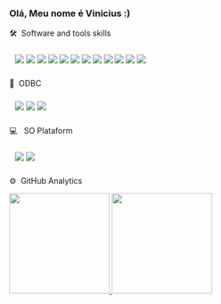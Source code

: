### Olá, Meu nome é Vinicius :)

<!--
**ViniciusClaudomir/ViniciusClaudomir** is a ✨ _special_ ✨ repository because its `README.md` (this file) appears on your GitHub profile.

Here are some ideas to get you started:

- 🔭 I’m currently working on ...
- 🌱 I’m currently learning ...
- 👯 I’m looking to collaborate on ...
- 🤔 I’m looking for help with ...
- 💬 Ask me about ...
- 📫 How to reach me: ...
- 😄 Pronouns: ...
- ⚡ Fun fact: ...
-->
🛠 &nbsp;Software and tools skills 
<p align="start" style="padding:10px;">
  <img src="https://img.shields.io/badge/-Python-05122A?style=flat&logo=python"></img>
  <img src="https://img.shields.io/badge/-JavaScript-05122A?style=flat&logo=javascript"></img>
  <img src="https://img.shields.io/badge/-Django-05122A?style=flat&logo=django&logoColor=092E20"></img>
  <img src="https://img.shields.io/badge/-Flask-05122A?style=flat&logo=flask"></img>
  <img src="https://img.shields.io/badge/-Visual%20Studio%20Code-05122A?style=flat&logo=visual-studio-code&logoColor=007ACC"></img>
  <img src="https://img.shields.io/badge/pandas%20-%23150458.svg?&style=for-the-badge&logo=pandas&logoColor=white"></img>
  <img src="https://img.shields.io/badge/docker%20-%230db7ed.svg?&style=for-the-badge&logo=docker&logoColor=white"></img>
  <img src="https://img.shields.io/badge/Jupyter%20-%23F37626.svg?&style=for-the-badge&logo=Jupyter&logoColor=white"></img>
  <img src="https://img.shields.io/badge/jenkins%20-%232C5263.svg?&style=for-the-badge&logo=jenkins&logoColor=white"></img>
  <img src="https://img.shields.io/badge/git%20-%23F05033.svg?&style=for-the-badge&logo=git&logoColor=white"></img>
  <img src="https://img.shields.io/badge/express.js%20-%23404d59.svg?&style=for-the-badge"></img>
  <img src="https://img.shields.io/badge/node.js%20-%2343853D.svg?&style=for-the-badge&logo=node.js&logoColor=white"></img>
 </p>
  
💾 &nbsp;ODBC
<p align="start" style="padding:10px;">
    <img src="https://img.shields.io/badge/mysql-%2300f.svg?&style=for-the-badge&logo=mysql&logoColor=white"></img>
    <img src="https://img.shields.io/badge/oracle%20-%23F00000.svg?&style=for-the-badge&logo=oracle&logoColor=white"></img>
    <img src="https://img.shields.io/badge/postgres-%23316192.svg?&style=for-the-badge&logo=postgresql&logoColor=white"></img>
 </p>



💻 &nbsp; SO Plataform
<p align="start" style="padding:10px;">
    <img src="https://img.shields.io/badge/Ubuntu-E95420?style=for-the-badge&logo=ubuntu&logoColor=white"></img>
    <img src="https://img.shields.io/badge/Windows-0078D6?style=for-the-badge&logo=windows&logoColor=white'"></img>
 </p>


⚙️ &nbsp;GitHub Analytics
<p align="start">
<a href="https://github.com/ViniciusClaudomir">
  <img height="180em" src="https://github-readme-stats-eight-theta.vercel.app/api?username=ViniciusClaudomir&show_icons=true&theme=algolia&include_all_commits=true&count_private=true"/>
  <img height="180em" src="https://github-readme-stats-eight-theta.vercel.app/api/top-langs/?username=ViniciusClaudomir&layout=compact&langs_count=8&theme=algolia"/>
</a>
</p>
